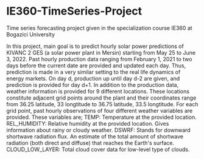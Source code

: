 # IE360-TimeSeries-Project
Time series forecasting project given in the specialization course IE360 at Bogazici University

In this project, main goal is to predict hourly solar power predictions of KIVANC 2 GES (a solar power plant in Mersin) starting from May 25 to June 3, 2022. Past hourly production data ranging from February 1, 2021 to two days before the current date are provided and updated each day. Thus, prediction is made in a very similar setting to the real life dynamics of energy markets. On day d, production up until day d-2 are given, and prediction is provided for day d+1.
In addition to the production data, weather information is provided for 9 different locations. These locations constitute adjacent grid points around the plant and their coordinates range from 36.25 latitude, 33 longtitude to 36.75 latitude, 33.5 longtitude.
For each grid point, past hourly observations of four different weather variables are provided. These variables are;
TEMP:
Temperature at the provided location.
REL_HUMIDITY:
Relative humidity at the provided location. Gives information about rainy or cloudy weather.
DSWRF:
Stands for downward shortwave radiation flux. An estimate of the total amount of shortwave radiation (both direct and diffuse) that reaches the Earth's surface.
CLOUD_LOW_LAYER:
Total cloud cover data for low-level type of clouds.
